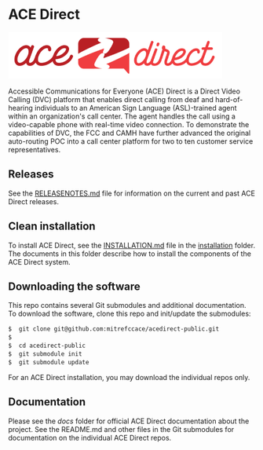 # ACE Direct

![AD Image](images/adsmall.png)

Accessible Communications for Everyone (ACE) Direct is a Direct Video Calling (DVC) platform that enables direct calling from deaf and hard-of-hearing individuals to an American Sign Language (ASL)-trained agent within an organization's call center. The agent handles the call using a video-capable phone with real-time video connection. To demonstrate the capabilities of DVC, the FCC and CAMH have further advanced the original auto-routing POC into a call center platform for two to ten customer service representatives.

## Releases

See the [RELEASENOTES.md](RELEASENOTES.md) file for information on the current and past ACE Direct releases.

## Clean installation

To install ACE Direct, see the [INSTALLATION.md](installation/INSTALLATION.md) file in the [installation](installation) folder. The documents in this folder describe how to install the components of the ACE Direct system.

## Downloading the software

This repo contains several Git submodules and additional documentation. To download the software, clone this repo and init/update the submodules:

```sh
$  git clone git@github.com:mitrefccace/acedirect-public.git
$
$  cd acedirect-public
$  git submodule init
$  git submodule update
```

For an ACE Direct installation, you may download the individual repos only.

## Documentation

Please see the *docs* folder for official ACE Direct documentation about the project. See the README.md and other files in the Git submodules for documentation on the individual ACE Direct repos.


